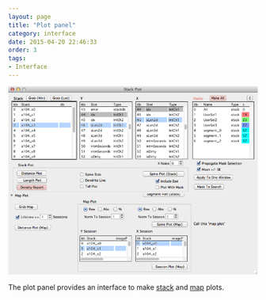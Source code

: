 ```yaml
---
layout: page
title: "Plot panel"
category: interface
date: 2015-04-20 22:46:33
order: 3
tags:
- Interface
---
```



<IMG class="img-float-left" SRC="../images/mm3/mm3-plot-panel.png" WIDTH="700">

<div class="print-page-break"></div>

The plot panel provides an interface to make [stack][1] and [map][2] plots.


[1]: /mapmanager/stack-plot/
[2]: /mapmanager/map-plot/

